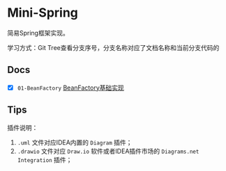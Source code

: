 # Mini-Spring

简易Spring框架实现。

学习方式：Git Tree查看分支序号，分支名称对应了文档名称和当前分支代码的

## Docs

- [x] `01-BeanFactory` [BeanFactory基础实现](docs/01-BeanFactory/README.md)


## Tips

插件说明：
1. `.uml` 文件对应IDEA内置的 `Diagram` 插件；
2. `.drawio` 文件对应 `Draw.io` 软件或者IDEA插件市场的 `Diagrams.net Integration` 插件；